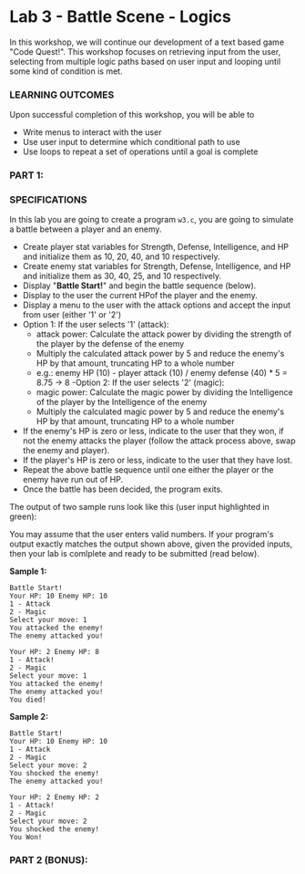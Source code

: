 # Lab 3 - Battle Scene - Logics

In this workshop, we will continue our development of a text based game "Code Quest!". This workshop focuses on retrieving input from the user, selecting from multiple logic paths based on user input and looping until some kind of condition is met.

### LEARNING OUTCOMES

Upon successful completion of this workshop, you will be able to 
- Write menus to interact with the user
- Use user input to determine which conditional path to use
- Use loops to repeat a set of operations until a goal is complete

### PART 1:
### SPECIFICATIONS

In this lab you are going to create a program `w3.c`, you are going to simulate a battle between a player and an enemy.
- Create player stat variables for Strength, Defense, Intelligence, and HP and initialize them as 10, 20, 40, and 10 respectively.
- Create enemy stat variables for Strength, Defense, Intelligence, and HP and initialize them as 30, 40, 25, and 10 respectively.
- Display "**Battle Start!**" and begin the battle sequence (below).
- Display to the user the current HPof the player and the enemy.
- Display a menu to the user with the attack options and accept the input from user (either '1' or '2')
- Option 1: If the user selects '1' (attack):
  - attack power: Calculate the attack power by dividing the strength of the player by the defense of the enemy
  - Multiply the calculated attack power by 5 and reduce the enemy's HP by that amount, truncating HP to a whole number
  - e.g.: enemy HP (10) - player attack (10) / enemy defense (40) * 5 = 8.75 -> 8
-Option 2: If the user selects '2' (magic):
  - magic power: Calculate the magic power by dividing the Intelligence of the player by the Intelligence of the enemy
  - Multiply the calculated magic power by 5 and reduce the enemy's HP by that amount, truncating HP to a whole number
- If the enemy's HP is zero or less, indicate to the user that they won, if not the enemy attacks the player (follow the attack process above, swap the enemy and player).
- If the player's HP is zero or less, indicate to the user that they have lost.
- Repeat the above battle sequence until one either the player or the enemy have run out of HP.
- Once the battle has been decided, the program exits.

The output of two sample runs look like this (user input highlighted in green):

You may assume that the user enters valid numbers. If your program's output exactly matches the output shown above, given the provided inputs, then your lab is comlplete and ready to be submitted (read below).

**Sample 1:**

```
Battle Start!
Your HP: 10 Enemy HP: 10
1 - Attack
2 - Magic
Select your move: 1
You attacked the enemy!
The enemy attacked you!

Your HP: 2 Enemy HP: 8
1 - Attack!
2 - Magic
Select your move: 1
You attacked the enemy!
The enemy attacked you!
You died!
```

**Sample 2:**

```
Battle Start!
Your HP: 10 Enemy HP: 10
1 - Attack
2 - Magic
Select your move: 2
You shocked the enemy!
The enemy attacked you!

Your HP: 2 Enemy HP: 2
1 - Attack!
2 - Magic
Select your move: 2
You shocked the enemy!
You Won!
```

### PART 2 (BONUS):
